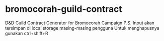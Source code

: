 # bromocorah-guild-contract
D&amp;D Guild Contract Generator for Bromocorah Campaign
P.S.
Input akan tersimpan di local storage masing-masing pengguna
Untuk menghapusnya gunakan ctrl+shift+R
